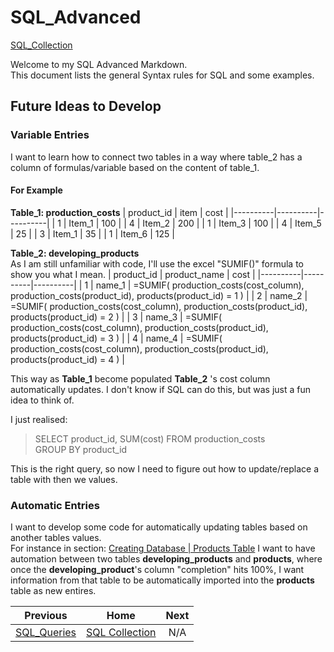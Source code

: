 # SQL_Advanced
[SQL_Collection](https://github.com/cshglobal99/SQL_Collection/blob/main/0.INTRODUCTION.md)

Welcome to my SQL Advanced Markdown.  
This document lists the general Syntax rules for SQL and some examples.

## Future Ideas to Develop

### Variable Entries
I want to learn how to connect two tables in a way where table_2 has a column of formulas/variable based on the content of table_1.

#### For Example
**Table_1: production_costs**
| product_id | item | cost |
|----------|----------|----------|
|  1   | Item_1   | 100   |
|  4   | Item_2   | 200   |
|  1   | Item_3   | 100   |
|  4   | Item_5   | 25   |
|  3   | Item_1   | 35   |
|  1   | Item_6   | 125   |

**Table_2: developing_products**  
As I am still unfamiliar with code, I'll use the excel "SUMIF()" formula to show you what I mean.
| product_id | product_name | cost |
|----------|----------|----------|
|  1   | name_1   | =SUMIF( production_costs(cost_column), production_costs(product_id), products(product_id) = 1 ) |
|  2   | name_2   | =SUMIF( production_costs(cost_column), production_costs(product_id), products(product_id) = 2 ) |
|  3   | name_3   | =SUMIF( production_costs(cost_column), production_costs(product_id), products(product_id) = 3 ) |
|  4   | name_4   | =SUMIF( production_costs(cost_column), production_costs(product_id), products(product_id) = 4 ) |

This way as **Table_1** become populated **Table_2** 's cost column automatically updates. I don't know if SQL can do this, but was just a fun idea to think of.  

I just realised:
> SELECT product_id, SUM(cost) FROM production_costs  
> GROUP BY product_id

This is the right query, so now I need to figure out how to update/replace a table with then we values.

### Automatic Entries
I want to develop some code for automatically updating tables based on another tables values.  
For instance in section: [Creating Database | Products Table](https://github.com/cshglobal99/SQL_Collection/blob/main/5.SQL_Advanced.md#automatic-entries) I want to have automation between two tables **developing_products** and **products**, where once the **developing_product**'s column "completion" hits 100%, I want information from that table to be automatically imported into the **products** table as new entires.


















| Previous | Home | Next |
|  :---:         |     :---:      |           :---:   |
| [SQL_Queries](https://github.com/cshglobal99/SQL_Collection/blob/main/4.SQL_Queries.md) | [SQL Collection](https://github.com/cshglobal99/SQL_Collection/blob/main/0.INTRODUCTION.md) | N/A   |
